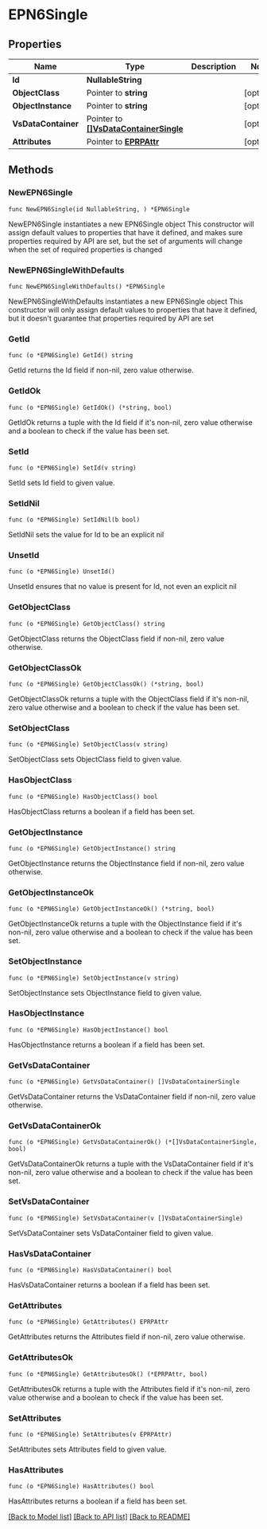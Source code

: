 # EPN6Single

## Properties

Name | Type | Description | Notes
------------ | ------------- | ------------- | -------------
**Id** | **NullableString** |  | 
**ObjectClass** | Pointer to **string** |  | [optional] 
**ObjectInstance** | Pointer to **string** |  | [optional] 
**VsDataContainer** | Pointer to [**[]VsDataContainerSingle**](VsDataContainerSingle.md) |  | [optional] 
**Attributes** | Pointer to [**EPRPAttr**](EP_RP-Attr.md) |  | [optional] 

## Methods

### NewEPN6Single

`func NewEPN6Single(id NullableString, ) *EPN6Single`

NewEPN6Single instantiates a new EPN6Single object
This constructor will assign default values to properties that have it defined,
and makes sure properties required by API are set, but the set of arguments
will change when the set of required properties is changed

### NewEPN6SingleWithDefaults

`func NewEPN6SingleWithDefaults() *EPN6Single`

NewEPN6SingleWithDefaults instantiates a new EPN6Single object
This constructor will only assign default values to properties that have it defined,
but it doesn't guarantee that properties required by API are set

### GetId

`func (o *EPN6Single) GetId() string`

GetId returns the Id field if non-nil, zero value otherwise.

### GetIdOk

`func (o *EPN6Single) GetIdOk() (*string, bool)`

GetIdOk returns a tuple with the Id field if it's non-nil, zero value otherwise
and a boolean to check if the value has been set.

### SetId

`func (o *EPN6Single) SetId(v string)`

SetId sets Id field to given value.


### SetIdNil

`func (o *EPN6Single) SetIdNil(b bool)`

 SetIdNil sets the value for Id to be an explicit nil

### UnsetId
`func (o *EPN6Single) UnsetId()`

UnsetId ensures that no value is present for Id, not even an explicit nil
### GetObjectClass

`func (o *EPN6Single) GetObjectClass() string`

GetObjectClass returns the ObjectClass field if non-nil, zero value otherwise.

### GetObjectClassOk

`func (o *EPN6Single) GetObjectClassOk() (*string, bool)`

GetObjectClassOk returns a tuple with the ObjectClass field if it's non-nil, zero value otherwise
and a boolean to check if the value has been set.

### SetObjectClass

`func (o *EPN6Single) SetObjectClass(v string)`

SetObjectClass sets ObjectClass field to given value.

### HasObjectClass

`func (o *EPN6Single) HasObjectClass() bool`

HasObjectClass returns a boolean if a field has been set.

### GetObjectInstance

`func (o *EPN6Single) GetObjectInstance() string`

GetObjectInstance returns the ObjectInstance field if non-nil, zero value otherwise.

### GetObjectInstanceOk

`func (o *EPN6Single) GetObjectInstanceOk() (*string, bool)`

GetObjectInstanceOk returns a tuple with the ObjectInstance field if it's non-nil, zero value otherwise
and a boolean to check if the value has been set.

### SetObjectInstance

`func (o *EPN6Single) SetObjectInstance(v string)`

SetObjectInstance sets ObjectInstance field to given value.

### HasObjectInstance

`func (o *EPN6Single) HasObjectInstance() bool`

HasObjectInstance returns a boolean if a field has been set.

### GetVsDataContainer

`func (o *EPN6Single) GetVsDataContainer() []VsDataContainerSingle`

GetVsDataContainer returns the VsDataContainer field if non-nil, zero value otherwise.

### GetVsDataContainerOk

`func (o *EPN6Single) GetVsDataContainerOk() (*[]VsDataContainerSingle, bool)`

GetVsDataContainerOk returns a tuple with the VsDataContainer field if it's non-nil, zero value otherwise
and a boolean to check if the value has been set.

### SetVsDataContainer

`func (o *EPN6Single) SetVsDataContainer(v []VsDataContainerSingle)`

SetVsDataContainer sets VsDataContainer field to given value.

### HasVsDataContainer

`func (o *EPN6Single) HasVsDataContainer() bool`

HasVsDataContainer returns a boolean if a field has been set.

### GetAttributes

`func (o *EPN6Single) GetAttributes() EPRPAttr`

GetAttributes returns the Attributes field if non-nil, zero value otherwise.

### GetAttributesOk

`func (o *EPN6Single) GetAttributesOk() (*EPRPAttr, bool)`

GetAttributesOk returns a tuple with the Attributes field if it's non-nil, zero value otherwise
and a boolean to check if the value has been set.

### SetAttributes

`func (o *EPN6Single) SetAttributes(v EPRPAttr)`

SetAttributes sets Attributes field to given value.

### HasAttributes

`func (o *EPN6Single) HasAttributes() bool`

HasAttributes returns a boolean if a field has been set.


[[Back to Model list]](../README.md#documentation-for-models) [[Back to API list]](../README.md#documentation-for-api-endpoints) [[Back to README]](../README.md)


